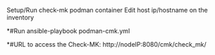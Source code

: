 Setup/Run check-mk podman container
Edit host ip/hostname on the inventory

*#Run
ansible-playbook podman-cmk.yml

*#URL to access the Check-MK: 
http://nodeIP:8080/cmk/check_mk/